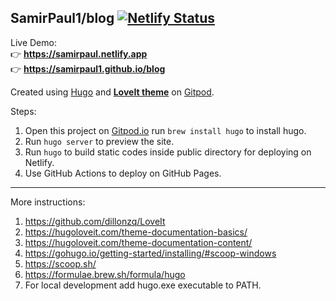 ## SamirPaul1/blog [![Netlify Status](https://api.netlify.com/api/v1/badges/b2fde2d8-bfe0-4d04-851e-7a528c86808e/deploy-status)](https://app.netlify.com/sites/samirpaul/deploys)

Live Demo: \
👉 **https://samirpaul.netlify.app**  \
👉 **https://samirpaul1.github.io/blog** 

Created using [Hugo](https://gohugo.io/getting-started/installing/#scoop-windows) and [**LoveIt theme**](https://github.com/dillonzq/LoveIt) on [Gitpod](https://samirpaul1-blog-x8tefc40ndc.ws-us71.gitpod.io/).

Steps:
1. Open this project on [Gitpod.io](https://samirpaul1-blog-x8tefc40ndc.ws-us71.gitpod.io/) run ```brew install hugo``` to install hugo.
2. Run ```hugo server``` to preview the site. 
3. Run ```hugo``` to build static codes inside public directory for deploying on Netlify.
4. Use GitHub Actions to deploy on GitHub Pages.

---

More instructions:
1. https://github.com/dillonzq/LoveIt
2. https://hugoloveit.com/theme-documentation-basics/
3. https://hugoloveit.com/theme-documentation-content/
4. https://gohugo.io/getting-started/installing/#scoop-windows
5. https://scoop.sh/
6. https://formulae.brew.sh/formula/hugo
7. For local development add hugo.exe executable to PATH.
